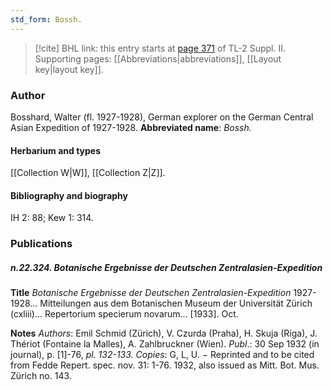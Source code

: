 ```yaml
---
std_form: Bossh.
---
```


> [!cite] BHL link: this entry starts at [page 371](https://www.biodiversitylibrary.org/page/33265568) of TL-2 Suppl. II.
> Supporting pages: [[Abbreviations|abbreviations]], [[Layout key|layout key]].

### Author

Bosshard, Walter (fl. 1927-1928), German explorer on the German Central Asian Expedition of 1927-1928. 
**Abbreviated name**: *Bossh.*

#### Herbarium and types

[[Collection W|W]], [[Collection Z|Z]].

#### Bibliography and biography

IH 2: 88; Kew 1: 314.

### Publications

##### n.22.324. Botanische Ergebnisse der Deutschen Zentralasien-Expedition

**Title**
*Botanische Ergebnisse der Deutschen Zentralasien-Expedition* 1927-1928... Mitteilungen aus dem Botanischen Museum der Universität Zürich (cxliii)... Repertorium specierum novarum... \[1933\]. Oct.

**Notes**
*Authors*: Emil Schmid (Zürich), V. Czurda (Praha), H. Skuja (Riga), J. Thériot (Fontaine la Malles), A. Zahlbruckner (Wien).
*Publ*.: 30 Sep 1932 (in journal), p. \[1\]-76, *pl. 132-133.* *Copies*: G, L, U. − Reprinted and to be cited from Fedde Repert. spec. nov. 31: 1-76. 1932, also issued as Mitt. Bot. Mus. Zürich no. 143.

